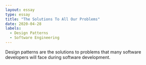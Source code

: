 ```yaml
---
layout: essay
type: essay
title: "The Solutions To All Our Problems"
date: 2020-04-28
labels:
  - Design Patterns
  - Software Engineering
---
```

Design patterns are the solutions to problems that many software developers will face during software development.